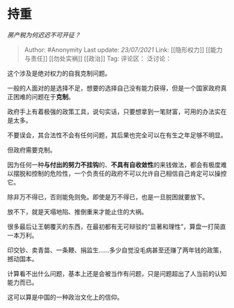 # 持重
*房产税为何迟迟不可开征？*

> Author: #Anonymity
> Last update: *23/07/2021*
> Link: [[隐形权力]] [[能力与责任]] [[勿处实祸]] [[政治]]
> Tag:
> 评论区：
> 泛讨论：

这个涉及是绝对权力的自我克制问题。

一般的人面对的是选择不足，想要的选择自己没有能力获得，但是一个国家政府真正困难的问题在于**克制**。

政府手上有着极强的政策工具，说句实话，只要想拿到一笔财富，可用的办法实在是太多。

不要误会，其合法性不会有任何问题，其后果也完全可以在有生之年足够不明显。

但政府需要克制。

因为任何一种**与付出的努力不挂钩**的、**不具有自收敛性**的来钱做法，都会有极度难以摆脱和控制的危险性，一个负责任的政府不可以允许自己相信自己肯定可以操控它。

除非万不得已，否则能免则免。即使是万不得已，也是一旦脱困就要放下。

放不下，就是天塌地陷、推倒重来才能止住的大祸。

很多最后让王朝覆灭的东西，在最初都有无可辩驳的“显著和理性”，算盘一打简直一本万利。

印交钞、卖青苗、一条鞭、捐监生……多少自觉没毛病甚至还赚了两年钱的政策，撼动国本。

计算看不出什么问题，基本上还是会被当作有问题，只是问题超出了人当前的认知能力而已。

这可以算是中国的一种政治文化上的信仰。
